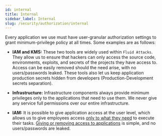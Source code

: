 ```yaml
---
id: internal
title: Internal
sidebar_label: Internal
slug: /security/authorization/internal
---
```


Every application we use must have
user-granular authorization settings
to grant minimum-privilege policy at all times.
Some examples are as follows:

- **IAM and KMS:** These two tools
are widely used within `Fluid Attacks`.
They allow us to ensure
that hackers can only access the source code,
environments, exploits, and secrets
of the projects they have access to.
Access can be easily removed should the need arise,
with no users/passwords leaked.
These tools also let us
keep application production secrets
hidden from developers
(Production-Development secrets separation).

- **Infrastructure:** Infrastructure components
always provide minimum privileges
only to the applications that need to use them.
We never give any service full permissions
over our entire infrastructure.

- **IAM:** It is possible to give
application access at the user level,
which allows us to give employees access
[only to what they need](/criteria/data/176)
to execute their tasks.
[Giving or removing access to applications](/criteria/authorization/034)
is simple, and no users/passwords are leaked.
